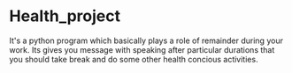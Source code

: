 # Health_project
It's a python program which basically plays a role of remainder during your work.
Its gives you message with speaking after particular durations that you should take break and do some other health concious activities.

